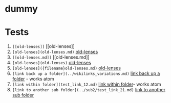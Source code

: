 # dummy

# Tests

1.  `[[old-lenses]]` [[old-lenses]]
2.  `[old-lenses](old-lenses.md)` [old-lenses](old-lenses.md)  
3.  `[[old-lenses.md]]` [[old-lenses.md]]
4.  `[old-lenses](old-lenses)` [old-lenses](old-lenses)
5.  `[old-lenses]({filename}old-lenses.md)` [old-lenses]({filename}old-lenses.md)
6.  `[link back up a folder](../wikilinks_variations.md)` [link back up a folder](../wikilinks_variations.md) - works atom
7.  `[link within folder](test_link_12.md)` [link within folder](test_link_12.md)- works atom
8.  `[link to another sub folder](../sub2/test_link_21.md)` [link to another sub folder](../sub2/test_link_21.md)
